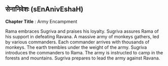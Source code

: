 ## सेनानिवेशः (sEnAnivEshaH)
**Chapter Title** : Army Encampment

Rama embraces Sugriva and praises his loyalty. Sugriva assures Rama of his support in defeating Ravana. A massive army of monkeys gathers, led by various commanders. Each commander arrives with thousands of monkeys. The earth trembles under the weight of the army. Sugriva introduces the commanders to Rama. The army is instructed to camp in the forests and mountains. Sugriva prepares to lead the army against Ravana.